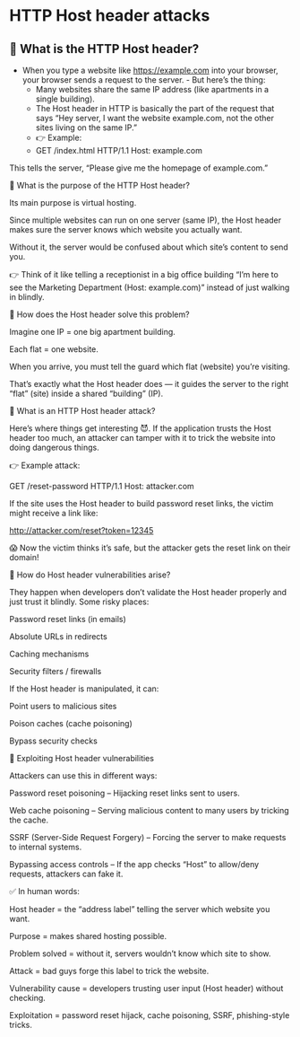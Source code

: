 # HTTP Host header attacks

## 🔹 What is the HTTP Host header?
- When you type a website like https://example.com into your browser, your browser sends a request to the server.   - But here’s the thing:
     - Many websites share the same IP address (like apartments in a single building).
     - The Host header in HTTP is basically the part of the request that says “Hey server, I want the website example.com, not the other sites living on the same IP.”
     - 👉 Example:
     - GET /index.html HTTP/1.1
Host: example.com


This tells the server, “Please give me the homepage of example.com.”

🔹 What is the purpose of the HTTP Host header?

Its main purpose is virtual hosting.

Since multiple websites can run on one server (same IP), the Host header makes sure the server knows which website you actually want.

Without it, the server would be confused about which site’s content to send you.

👉 Think of it like telling a receptionist in a big office building “I’m here to see the Marketing Department (Host: example.com)” instead of just walking in blindly.

🔹 How does the Host header solve this problem?

Imagine one IP = one big apartment building.

Each flat = one website.

When you arrive, you must tell the guard which flat (website) you’re visiting.

That’s exactly what the Host header does — it guides the server to the right “flat” (site) inside a shared “building” (IP).

🔹 What is an HTTP Host header attack?

Here’s where things get interesting 😈.
If the application trusts the Host header too much, an attacker can tamper with it to trick the website into doing dangerous things.

👉 Example attack:

GET /reset-password HTTP/1.1
Host: attacker.com


If the site uses the Host header to build password reset links, the victim might receive a link like:

http://attacker.com/reset?token=12345


😱 Now the victim thinks it’s safe, but the attacker gets the reset link on their domain!

🔹 How do Host header vulnerabilities arise?

They happen when developers don’t validate the Host header properly and just trust it blindly.
Some risky places:

Password reset links (in emails)

Absolute URLs in redirects

Caching mechanisms

Security filters / firewalls

If the Host header is manipulated, it can:

Point users to malicious sites

Poison caches (cache poisoning)

Bypass security checks

🔹 Exploiting Host header vulnerabilities

Attackers can use this in different ways:

Password reset poisoning – Hijacking reset links sent to users.

Web cache poisoning – Serving malicious content to many users by tricking the cache.

SSRF (Server-Side Request Forgery) – Forcing the server to make requests to internal systems.

Bypassing access controls – If the app checks “Host” to allow/deny requests, attackers can fake it.

✅ In human words:

Host header = the “address label” telling the server which website you want.

Purpose = makes shared hosting possible.

Problem solved = without it, servers wouldn’t know which site to show.

Attack = bad guys forge this label to trick the website.

Vulnerability cause = developers trusting user input (Host header) without checking.

Exploitation = password reset hijack, cache poisoning, SSRF, phishing-style tricks.
 
